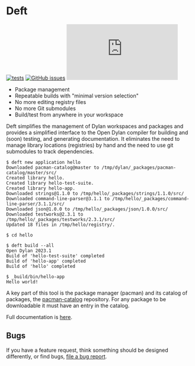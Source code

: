 # Deft

[![tests](https://github.com/dylan-lang/deft/actions/workflows/test.yml/badge.svg)](https://github.com/dylan-lang/deft/actions/workflows/test.yml)
[![GitHub issues](https://img.shields.io/github/issues/dylan-lang/deft?color=blue)](https://github.com/dylan-lang/deft/issues)
[![Matrix](https://img.shields.io/matrix/dylan-lang-general:matrix.org?color=blue&label=Chat%20on%20Matrix&server_fqdn=matrix.org)](https://app.element.io/#/room/#dylan-language:matrix.org)

* Package management
* Repeatable builds with "minimal version selection"
* No more editing registry files
* No more Git submodules
* Build/test from anywhere in your workspace

Deft simplifies the management of Dylan workspaces and packages and
provides a simplified interface to the Open Dylan compiler for building and
(soon) testing, and generating documentation. It eliminates the need to manage
library locations (registries) by hand and the need to use git submodules to
track dependencies.

    $ deft new application hello
    Downloaded pacman-catalog@master to /tmp/dylan/_packages/pacman-catalog/master/src/
    Created library hello.
    Created library hello-test-suite.
    Created library hello-app.
    Downloaded strings@1.1.0 to /tmp/hello/_packages/strings/1.1.0/src/
    Downloaded command-line-parser@3.1.1 to /tmp/hello/_packages/command-line-parser/3.1.1/src/
    Downloaded json@1.0.0 to /tmp/hello/_packages/json/1.0.0/src/
    Downloaded testworks@2.3.1 to /tmp/hello/_packages/testworks/2.3.1/src/
    Updated 18 files in /tmp/hello/registry/.

    $ cd hello

    $ deft build --all
    Open Dylan 2023.1
    Build of 'hello-test-suite' completed
    Build of 'hello-app' completed
    Build of 'hello' completed

    $ _build/bin/hello-app
    Hello world!


A key part of this tool is the package manager (pacman) and its catalog of
packages, the [pacman-catalog](https://github.com/dylan-lang/pacman-catalog)
repository. For any package to be downloadable it must have an entry in the
catalog.

Full documentation is
[here](https://opendylan.org/package/deft).

## Bugs

If you have a feature request, think something should be designed differently, or find
bugs, [file a bug report](https://github.com/dylan-lang/deft/issues).
